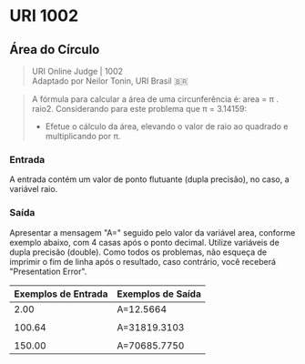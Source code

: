 # URI 1002

## Área do Círculo

>URI Online Judge | 1002  
>Adaptado por Neilor Tonin, URI Brasil :brazil:

>A fórmula para calcular a área de uma circunferência é: area = π . raio2. Considerando para este problema que π = 3.14159:  
>- Efetue o cálculo da área, elevando o valor de raio ao quadrado e multiplicando por π.  

### Entrada

A entrada contém um valor de ponto flutuante (dupla precisão), no caso, a variável raio.  

### Saída

Apresentar a mensagem "A=" seguido pelo valor da variável area, conforme exemplo abaixo, com 4 casas após o ponto decimal. Utilize variáveis de dupla precisão (double). Como todos os problemas, não esqueça de imprimir o fim de linha após o resultado, caso contrário, você receberá "Presentation Error".  

| Exemplos de Entrada | Exemplos de Saída |
| ------------------- | ----------------- |
| 2.00                | A=12.5664         |
|                     |                   |
| 100.64              | A=31819.3103      |
|                     |                   |
| 150.00              | A=70685.7750      |
